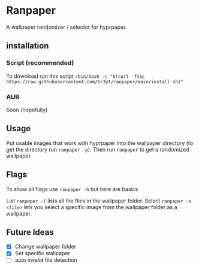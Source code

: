 # Ranpaper
A wallpaper randomizer / selector for hyprpaper.

## installation 

### Script (recommended)

To download run this script ```/bin/bash -c "$(curl -fsSL https://raw.githubusercontent.com/Gr3yt/ranpaper/main/install.sh)"```

### AUR

Soon (hopefully)

## Usage

Put usable images that work with hyprpaper into the wallpaper directory (to get the directory run ```ranpaper -p```).
Then run ``` ranpaper ``` to get a randomized wallpaper.

## Flags

To show all flags use ``` ranpaper -h ``` but here are basics

List ``` ranpaper -l ``` lists all the files in the wallpaper folder.
Select ``` ranpaper -s <file> ``` lets you select a specific image from the wallpaper folder as a wallpaper.

## Future Ideas

- [x] Change  wallpaper folder
- [x] Set specific wallpaper
- [ ] auto invalid file detection

